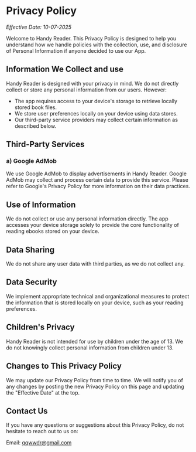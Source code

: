 # Privacy Policy

*Effective Date: 10-07-2025*


Welcome to Handy Reader. This Privacy Policy is designed to help you understand how we handle policies with the collection,
use, and disclosure of Personal Information if anyone decided to use our App.

##  Information We Collect and use

Handy Reader is designed with your privacy in mind. We do not directly collect or store any personal information from our users. However:

- The app requires access to your device's storage to retrieve locally stored book files.
- We store user preferences locally on your device using data stores.
- Our third-party service providers may collect certain information as described below.

## Third-Party Services

### a) Google AdMob
We use Google AdMob to display advertisements in Handy Reader. Google AdMob may collect and process certain data to provide this service. Please refer to Google's Privacy Policy for more information on their data practices.

## Use of Information

We do not collect or use any personal information directly. The app accesses your device storage solely to provide the core functionality of reading ebooks stored on your device.

## Data Sharing

We do not share any user data with third parties, as we do not collect any.

## Data Security

We implement appropriate technical and organizational measures to protect the information that is stored locally on your device, such as your reading preferences.

## Children's Privacy

Handy Reader is not intended for use by children under the age of 13. We do not knowingly collect personal information from children under 13.

## Changes to This Privacy Policy

We may update our Privacy Policy from time to time. We will notify you of any changes by posting the new Privacy Policy on this page and updating the "Effective Date" at the top.

## Contact Us

If you have any questions or suggestions about this Privacy Policy, do not hesitate to reach out to us on:

Email: qqwwdr@gmail.com